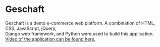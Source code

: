 # Geschaft
Geschaft is a demo e-commerce web platform. A combination of HTML, CSS, JavaScript, jQuery,
<br>
Django web framework, and Python were used to build this application.
<br>
[Video of the application can be found here.](https://youtu.be/HmzbGqCVAGc)

